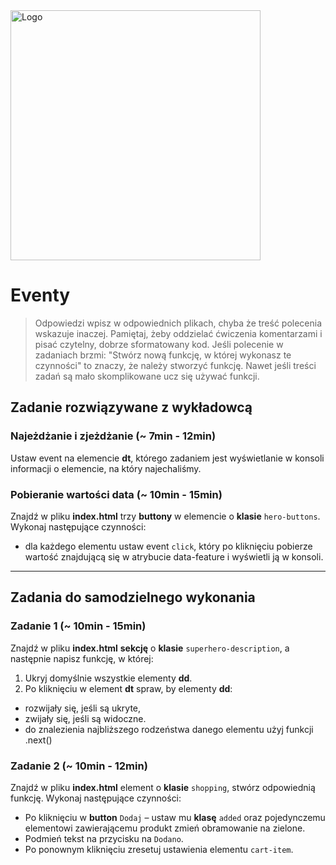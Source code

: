 <img alt="Logo" src="http://coderslab.pl/svg/logo-coderslab.svg" width="400">

# Eventy

> Odpowiedzi wpisz w odpowiednich plikach, chyba że treść polecenia wskazuje inaczej.
Pamiętaj, żeby oddzielać ćwiczenia komentarzami i pisać czytelny, dobrze sformatowany kod.
Jeśli  polecenie w zadaniach brzmi: "Stwórz nową funkcję, w której wykonasz te czynności" to znaczy, że
należy stworzyć funkcję. Nawet jeśli treści zadań są mało skomplikowane
ucz się używać funkcji.


## Zadanie rozwiązywane z wykładowcą

### Najeżdżanie i zjeżdżanie  (~ 7min - 12min)
 Ustaw event na elemencie **dt**, którego zadaniem jest wyświetlanie w konsoli informacji o elemencie, na który najechaliśmy.

 ### Pobieranie wartości data  (~ 10min - 15min)
   Znajdź w pliku **index.html** trzy **buttony** w elemencie o **klasie** ```hero-buttons```. Wykonaj następujące czynności:
 * dla każdego elementu ustaw event ```click```, który po kliknięciu pobierze wartość znajdującą się w atrybucie data-feature i wyświetli ją w konsoli.

-------------------------------------------------------------------------------

## Zadania do samodzielnego wykonania

### Zadanie 1 (~ 10min - 15min)

Znajdź w pliku **index.html** **sekcję** o **klasie** ```superhero-description```, a następnie napisz funkcję, w której:
1. Ukryj domyślnie wszystkie elementy **dd**.
2. Po kliknięciu w element **dt** spraw, by elementy **dd**:
* rozwijały się, jeśli są ukryte,
* zwijały się, jeśli są widoczne.
* do znalezienia najbliższego rodzeństwa danego elementu użyj funkcji .next()

### Zadanie 2  (~ 10min - 12min)

Znajdź w pliku **index.html** element o **klasie** ```shopping```, stwórz odpowiednią funkcję. Wykonaj następujące czynności:
* Po kliknięciu w **button** ```Dodaj``` &ndash; ustaw mu **klasę** ```added``` oraz pojedynczemu elementowi zawierającemu produkt zmień obramowanie na zielone.
* Podmień tekst na przycisku na ```Dodano```.
* Po ponownym kliknięciu zresetuj ustawienia elementu ```cart-item```.
